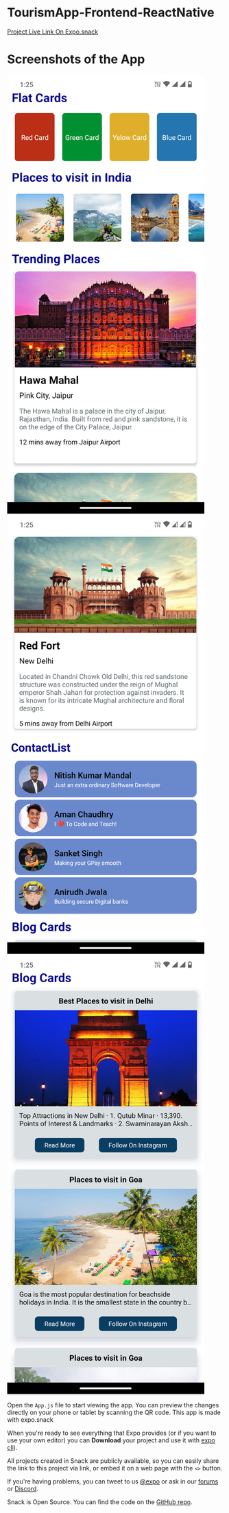 # TourismApp-Frontend-ReactNative

[Project Live Link On Expo.snack](https://snack.expo.dev/@nitishmandal/project2h)

# Screenshots of the App

![Screenshot 1](TourismApp\assets\1.png)
![Screenshot 2](TourismApp\assets\2.png)
![Screenshot 3](TourismApp\assets\3.png)


Open the `App.js` file to start viewing the app. You can preview the changes directly on your phone or tablet by scanning the QR code. This app is made with expo.snack

When you're ready to see everything that Expo provides (or if you want to use your own editor) you can **Download** your project and use it with [expo cli](https://docs.expo.dev/get-started/installation/#expo-cli)).

All projects created in Snack are publicly available, so you can easily share the link to this project via link, or embed it on a web page with the `<>` button.

If you're having problems, you can tweet to us [@expo](https://twitter.com/expo) or ask in our [forums](https://forums.expo.dev/c/expo-dev-tools/61) or [Discord](https://chat.expo.dev/).

Snack is Open Source. You can find the code on the [GitHub repo](https://github.com/expo/snack).
